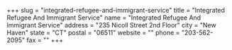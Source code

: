 +++
slug = "integrated-refugee-and-immigrant-service"
title = "Integrated Refugee And Immigrant Service"
name = "Integrated Refugee And Immigrant Service"
address = "235 Nicoll Street 2nd Floor"
city = "New Haven"
state = "CT"
postal = "06511"
website = ""
phone = "203-562-2095"
fax = ""
+++

